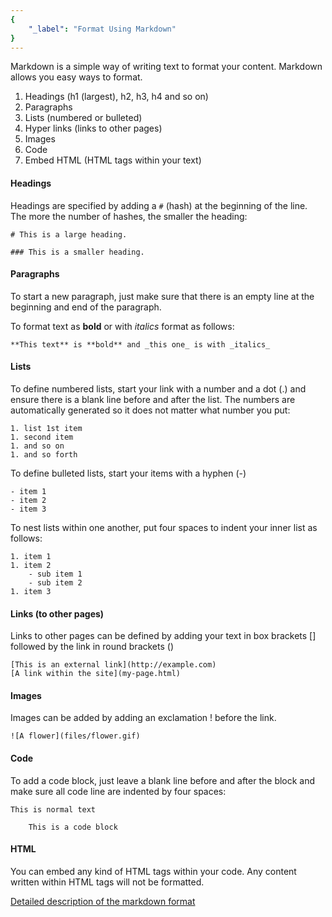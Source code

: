 ```yaml
---
{
	"_label": "Format Using Markdown"
}
---
```


Markdown is a simple way of writing text to format your content. Markdown allows you easy ways to format.

1. Headings (h1 (largest), h2, h3, h4 and so on) 
1. Paragraphs
1. Lists (numbered or bulleted)
1. Hyper links (links to other pages)
1. Images 
1. Code
1. Embed HTML (HTML tags within your text)

#### Headings

Headings are specified by adding a `#` (hash) at the beginning of the line. The more the number of hashes, the smaller the heading:

    # This is a large heading.

    ### This is a smaller heading.

#### Paragraphs

To start a new paragraph, just make sure that there is an empty line at the beginning and end of the paragraph.

To format text as **bold** or with _italics_ format as follows:

    **This text** is **bold** and _this one_ is with _italics_

#### Lists

To define numbered lists, start your link with a number and a dot (.) and ensure there is a blank line before and after the list. The numbers are automatically generated so it does not matter what number you put:

    1. list 1st item
    1. second item
    1. and so on
    1. and so forth

To define bulleted lists, start your items with a hyphen (-)

    - item 1
    - item 2
    - item 3

To nest lists within one another, put four spaces to indent your inner list as follows:

    1. item 1
    1. item 2
        - sub item 1
        - sub item 2
    1. item 3

#### Links (to other pages)

Links to other pages can be defined by adding your text in box brackets [] followed by the link in round brackets ()

    [This is an external link](http://example.com)
    [A link within the site](my-page.html)

#### Images

Images can be added by adding an exclamation ! before the link.

    ![A flower](files/flower.gif)


#### Code

To add a code block, just leave a blank line before and after the block and make sure all code line are indented by four spaces:

    This is normal text
        
        This is a code block

#### HTML

You can embed any kind of HTML tags within your code. Any content written within HTML tags will not be formatted.

[Detailed description of the markdown format](http://daringfireball.net/projects/markdown/syntax)
   

